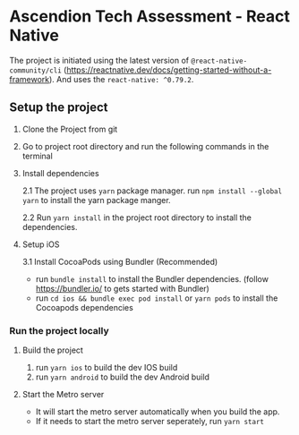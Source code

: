 # Ascendion Tech Assessment - React Native

The project is initiated using the latest version of `@react-native-community/cli` (https://reactnative.dev/docs/getting-started-without-a-framework).
And uses the `react-native: ^0.79.2`.

## Setup the project

1. Clone the Project from git
2. Go to project root directory and run the following commands in the terminal
3. Install dependencies

   2.1 The project uses `yarn` package manager. run `npm install --global yarn` to install the yarn package manger.

   2.2 Run `yarn install` in the project root directory to install the dependencies.

4. Setup iOS

   3.1 Install CocoaPods using Bundler (Recommended)

   - run `bundle install` to install the Bundler dependencies. (follow https://bundler.io/ to gets started with Bundler)
   - run `cd ios && bundle exec pod install` or `yarn pods` to install the Cocoapods dependencies

### Run the project locally

1. Build the project
   1. run `yarn ios` to build the dev IOS build
   2. run `yarn android` to build the dev Android build
2. Start the Metro server

   - It will start the metro server automatically when you build the app.
   - If it needs to start the metro server seperately, run `yarn start`
